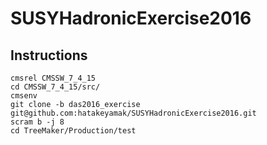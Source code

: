 # SUSYHadronicExercise2016

## Instructions

```
cmsrel CMSSW_7_4_15
cd CMSSW_7_4_15/src/
cmsenv
git clone -b das2016_exercise git@github.com:hatakeyamak/SUSYHadronicExercise2016.git
scram b -j 8
cd TreeMaker/Production/test
```
